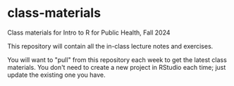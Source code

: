 # class-materials
Class materials for Intro to R for Public Health, Fall 2024

This repository will contain all the in-class lecture notes and exercises.

You will want to "pull" from this repository each week to get the latest class materials. You don't need to create a new project in RStudio each time; just update the existing one you have.

